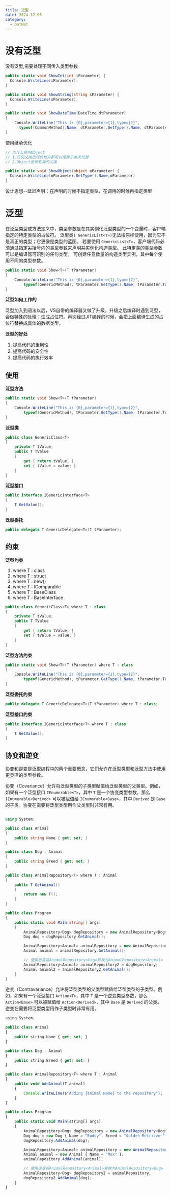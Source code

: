 ```yaml
---
title: 泛型
date: 2024-12-05
category:
  - DotNet
---
```


# 没有泛型

没有泛型,需要处理不同传入类型参数

```cs
public static void ShowInt(int iParameter) {
  Console.WriteLine(iParameter);
}

public static void ShowString(string sParameter) {
  Console.WriteLine(sParameter);
}

public static void ShowDateTime(DateTime dtParameter)
{
    Console.WriteLine("This is {0},parameter={1},type={2}",
      typeof(CommonMethod).Name, dtParameter.GetType().Name, dtParameter);
}

```

使用继承优化

```cs
// 为什么使用Object
// 1.任何父类出现的地方都可以使用子类来代替
// 2.Object是所有类的父类

public static void ShowObject(object oParameter) {
  Console.WriteLine(oParameter.GetType().Name,oParameter)
}

```

设计思想--延迟声明：在声明的时候不指定类型，在调用的时候再指定类型

# 泛型

在泛型类型或方法定义中，类型参数是在其实例化泛型类型的一个变量时，客户端指定的特定类型的占位符。 泛型类`( GenericList<T>)`无法按原样使用，因为它不是真正的类型；它更像是类型的蓝图。 若要使用 `GenericList<T>`，客户端代码必须通过指定尖括号内的类型参数来声明并实例化构造类型。 此特定类的类型参数可以是编译器可识别的任何类型。 可创建任意数量的构造类型实例，其中每个使用不同的类型参数。

```cs
public static void Show<T>(T tParameter)
{
    Console.WriteLine("This is {0},parameter={1},type={2}",
        typeof(GenericMethod), tParameter.GetType().Name, tParameter.ToString());
}

```

**泛型如何工作的**

泛型加入到语法以后，VS自带的编译器又做了升级，升级之后编译时遇到泛型，会做特殊的处理：生成占位符。再次经过JIT编译的时候，会把上面编译生成的占位符替换成具体的数据类型。

**泛型的好处**

1. 提高代码的重用性
2. 提高代码的安全性
3. 提高代码的执行效率

## 使用

**泛型方法**

```cs
public static void Show<T>(T tParameter)
{
    Console.WriteLine("This is {0},parameter={1},type={2}",
        typeof(GenericMethod), tParameter.GetType().Name, tParameter.ToString());
}
```

**泛型类**

```cs
public class GenericClass<T>
{
    private T tValue;
    public T TValue
    {
        get { return tValue; }
        set { tValue = value; }
    }
}
```

**泛型接口**

```cs
public interface IGenericInterface<T>
{
    T GetValue();
}
```

**泛型委托**

```cs
public delegate T GenericDelegate<T>(T tParameter);
```

## 约束

**泛型约束**

1. where T : class
2. where T : struct
3. where T : new()
4. where T : IComparable
5. where T : BaseClass
6. where T : BaseInterface

```cs
public class GenericClass<T> where T : class
{
    private T tValue;
    public T TValue
    {
        get { return tValue; }
        set { tValue = value; }
    }
}
```

**泛型方法约束**

```cs
public static void Show<T>(T tParameter) where T : class
{
    Console.WriteLine("This is {0},parameter={1},type={2}",
        typeof(GenericMethod), tParameter.GetType().Name, tParameter.ToString());
}
```

**泛型委托约束**

```cs
public delegate T GenericDelegate<T>(T tParameter) where T : class;
```

**泛型接口约束**

```cs
public interface IGenericInterface<T> where T : class
{
    T GetValue();
}
```

## 协变和逆变

协变和逆变是泛型编程中的两个重要概念，它们允许在泛型类型和泛型方法中使用更灵活的类型参数。

协变（Covariance）允许将泛型类型的子类型赋值给泛型类型的父类型。例如，如果有一个泛型接口 `IEnumerable<T>`，其中 `T` 是一个协变类型参数，那么 `IEnumerable<Derived>` 可以被赋值给 `IEnumerable<Base>`，其中 `Derived` 是 `Base` 的子类。协变在需要将泛型类型用作父类型时非常有用。

```cs

using System;

public class Animal
{
    public string Name { get; set; }
}

public class Dog : Animal
{
    public string Breed { get; set; }
}

public class AnimalRepository<T> where T : Animal
{
    public T GetAnimal()
    {
        return new T();
    }
}

public class Program
{
    public static void Main(string[] args)
    {
        AnimalRepository<Dog> dogRepository = new AnimalRepository<Dog>();
        Dog dog = dogRepository.GetAnimal();

        AnimalRepository<Animal> animalRepository = new AnimalRepository<Animal>();
        Animal animal = animalRepository.GetAnimal();

        // 使用协变将AnimalRepository<Dog>转换为AnimalRepository<Animal>
        AnimalRepository<Animal> animalRepository2 = dogRepository;
        Animal animal2 = animalRepository2.GetAnimal();
    }
}

```

逆变（Contravariance）允许将泛型类型的父类型赋值给泛型类型的子类型。例如，如果有一个泛型接口 `Action<T>`，其中 `T` 是一个逆变类型参数，那么 `Action<Base>` 可以被赋值给 `Action<Derived>`，其中 `Base` 是 `Derived` 的父类。逆变在需要将泛型类型用作子类型时非常有用。

```ts
using System;

public class Animal
{
    public string Name { get; set; }
}

public class Dog : Animal
{
    public string Breed { get; set; }
}

public class AnimalRepository<T> where T : Animal
{
    public void AddAnimal(T animal)
    {
        Console.WriteLine($"Adding {animal.Name} to the repository");
    }
}

public class Program
{
    public static void Main(string[] args)
    {
        AnimalRepository<Dog> dogRepository = new AnimalRepository<Dog>();
        Dog dog = new Dog { Name = "Buddy", Breed = "Golden Retriever" };
        dogRepository.AddAnimal(dog);

        AnimalRepository<Animal> animalRepository = new AnimalRepository<Animal>();
        Animal animal = new Animal { Name = "Max" };
        animalRepository.AddAnimal(animal);

        // 使用逆变将AnimalRepository<Animal>转换为AnimalRepository<Dog>
        AnimalRepository<Dog> dogRepository2 = animalRepository;
        dogRepository2.AddAnimal(dog);
    }
}
```
